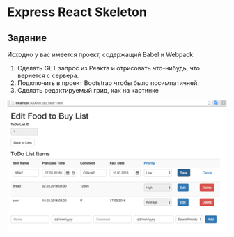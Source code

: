 # Express React Skeleton

## Задание

Исходно у вас имеется проект, содержащий Babel и Webpack.

1. Сделать GET запрос из Реакта и отрисовать что-нибудь, что вернется с сервера. 
3. Подключить в проект Bootstrap чтобы было посимпатичней.
4. Сделать редактируемый грид, как на картинке

![Img Editable Grid](docs/grid.png?raw=true "Editable Grid")
